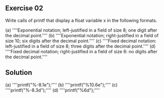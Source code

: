 ## Exercise 02

Write calls of printf that display a float variable x in the following formats.  

(a) ''''Exponential notation; left-justified in a field of size 8; one digit after the decimal point.''''
(b) ''''Exponential notation; right-justified in a field of size 10; six digits after the decimal point.''''
(c) ''''Fixed decimal notation: left-justified in a field of size 8; three digits after the decimal point.''''
(d) ''''Fixed decimal notation; right-justified in a field of size 6: no digits after the decimal point.''''

## Solution

(a) ''''printf("%-8.1e");''''
(b) ''''printf("%10.6e");''''
(c) ''''printf("%-8.3d");''''
(d) ''''printf("%6d");''''